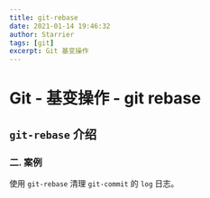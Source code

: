 ```yaml
---
title: git-rebase
date: 2021-01-14 19:46:32
author: Starrier
tags: [git]
excerpt: Git 基变操作
---
```


# Git - 基变操作 - git rebase

## `git-rebase` 介绍

### 二. 案例

使用 `git-rebase` 清理 `git-commit` 的 `log` 日志。

 

